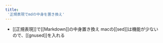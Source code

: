 ```yaml
---
title:
 '正規表現でmdの中身を置き換え'
---
```

- [[正規表現]]で[[Markdown]]の中身置き換え
macの[[sed]]は機能が少ないので、[[gnused]]を入れる